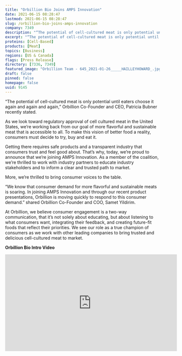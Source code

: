```yaml
---
title: "Orbillion Bio Joins AMPS Innovation"
date: 2021-06-15 08:28:47
lastmod: 2021-06-15 08:28:47
slug: /orbillion-bio-joins-amps-innovation
company: 7349
description: "“The potential of cell-cultured meat is only potential until eaters choose it again and again and again,” Orbillion Co-Founder and CEO, Patricia Bubner recently stated.As we look toward regulatory approval of cell cultured meat in the United States, we’re working back from our goal of more flavorful and sustainable meat that is accessible to all. To make this vision of better food a reality, consumers must decide to try, buy and eat it."
excerpt: "“The potential of cell-cultured meat is only potential until eaters choose it again and again and again,” Orbillion Co-Founder and CEO, Patricia Bubner recently stated.As we look toward regulatory approval of cell cultured meat in the United States, we’re working back from our goal of more flavorful and sustainable meat that is accessible to all. To make this vision of better food a reality, consumers must decide to try, buy and eat it."
proteins: [Cell-Based]
products: [Meat]
topics: [Business]
regions: [US & Canada]
flags: [Press Release]
directory: [7336, 7349]
featured_image: "Orbillion Team - 645_2021-01-26_____HAILLEYHOWARD_.jpg"
draft: false
pinned: false
homepage: false
uuid: 9145
---
```

<p>“The potential of cell-cultured meat is only potential until eaters choose it again and again and again,” Orbillion Co-Founder and CEO, Patricia Bubner recently stated.</p>

<p>As we look toward regulatory approval of cell cultured meat in the United States, we’re working back from our goal of more flavorful and sustainable meat that is accessible to all. To make this vision of better food a reality, consumers must decide to try, buy and eat it.</p>

<p>Getting there requires safe products and a transparent industry that consumers trust and feel good about. That’s why, today, we’re proud to announce that we’re joining AMPS Innovation. As a member of the coalition, we’re thrilled to work with industry partners to educate industry stakeholders and to inform a clear and trusted path to market.</p>

<p>More, we’re thrilled to bring consumer voices to the table.</p>

<p>“We know that consumer demand for more flavorful and sustainable meats is soaring. In joining AMPS Innovation and through our recent product presentations, Orbillion is moving quickly to respond to this consumer demand.” shared Orbillion Co-Founder and COO, Samet Yildirim.</p>

<p>At Orbillion, we believe consumer engagement is a two-way communication, that it’s not solely about educating, but about listening to what consumers want, integrating their feedback, and creating future-fit foods that reflect their priorities. We see our role as a true champion of consumers as we work with other leading companies to bring trusted and delicious cell-cultured meat to market.</p>

<p><strong>Orbillion Bio Intro Video</strong></p>

<p><iframe allow="accelerometer; autoplay; clipboard-write; encrypted-media; gyroscope; picture-in-picture" allowfullscreen="" frameborder="0" height="315" src="https://www.youtube.com/embed/Rql0eteqQ-o" title="YouTube video player" width="560"></iframe></p>
